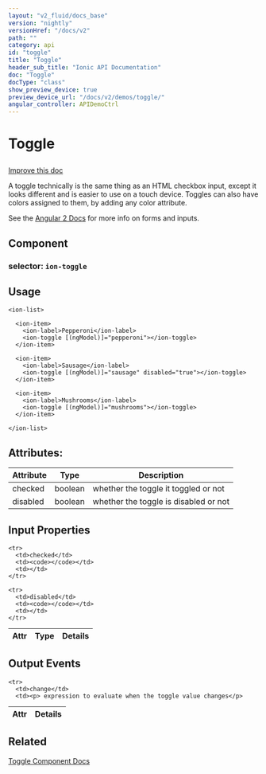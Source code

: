 ```yaml
---
layout: "v2_fluid/docs_base"
version: "nightly"
versionHref: "/docs/v2"
path: ""
category: api
id: "toggle"
title: "Toggle"
header_sub_title: "Ionic API Documentation"
doc: "Toggle"
docType: "class"
show_preview_device: true
preview_device_url: "/docs/v2/demos/toggle/"
angular_controller: APIDemoCtrl 
---
```










<h1 class="api-title">
<a class="anchor" name="toggle" href="#toggle"></a>

Toggle






</h1>

<a class="improve-v2-docs" href="http://github.com/driftyco/ionic/edit/2.0//ionic/components/toggle/toggle.ts#L10">
Improve this doc
</a>






<p>A toggle technically is the same thing as an HTML checkbox input,
except it looks different and is easier to use on a touch device.
Toggles can also have colors assigned to them, by adding any color
attribute.</p>
<p>See the <a href="https://angular.io/docs/ts/latest/guide/forms.html">Angular 2 Docs</a>
for more info on forms and inputs.</p>


<h2><a class="anchor" name="Component" href="#Component"></a>Component</h2>
<h3>selector: <code>ion-toggle</code></h3>
<!-- @usage tag -->

<h2><a class="anchor" name="usage" href="#usage"></a>Usage</h2>

<pre><code class="lang-html">&lt;ion-list&gt;

  &lt;ion-item&gt;
    &lt;ion-label&gt;Pepperoni&lt;/ion-label&gt;
    &lt;ion-toggle [(ngModel)]=&quot;pepperoni&quot;&gt;&lt;/ion-toggle&gt;
  &lt;/ion-item&gt;

  &lt;ion-item&gt;
    &lt;ion-label&gt;Sausage&lt;/ion-label&gt;
    &lt;ion-toggle [(ngModel)]=&quot;sausage&quot; disabled=&quot;true&quot;&gt;&lt;/ion-toggle&gt;
  &lt;/ion-item&gt;

  &lt;ion-item&gt;
    &lt;ion-label&gt;Mushrooms&lt;/ion-label&gt;
    &lt;ion-toggle [(ngModel)]=&quot;mushrooms&quot;&gt;&lt;/ion-toggle&gt;
  &lt;/ion-item&gt;

&lt;/ion-list&gt;
</code></pre>




<!-- @property tags -->

<h2><a class="anchor" name="attributes" href="#attributes"></a>Attributes:</h2>
<table class="table" style="margin:0;">
<thead>
<tr>
<th>Attribute</th>












<th>Type</th>


<th>Description</th>
</tr>
</thead>
<tbody>

<tr>
<td>
checked
</td>


<td>
boolean
</td>


<td>
whether the toggle it toggled or not
</td>
</tr>

<tr>
<td>
disabled
</td>


<td>
boolean
</td>


<td>
whether the toggle is disabled or not
</td>
</tr>

</tbody>
</table>



<!-- instance methods on the class -->
<!-- input methods on the class -->
<h2><a class="anchor" name="input-properties" href="#input-properties"></a>Input Properties</h2>
<table class="table param-table" style="margin:0;">
  <thead>
    <tr>
      <th>Attr</th>
      <th>Type</th>
      <th>Details</th>
    </tr>
  </thead>
  <tbody>
    
    <tr>
      <td>checked</td>
      <td><code></code></td>
      <td></td>
    </tr>
    
    <tr>
      <td>disabled</td>
      <td><code></code></td>
      <td></td>
    </tr>
    
  </tbody>
</table>
<!-- output events on the class -->
<h2><a class="anchor" name="output-events" href="#output-events"></a>Output Events</h2>
<table class="table param-table" style="margin:0;">
  <thead>
    <tr>
      <th>Attr</th>
      <th>Details</th>
    </tr>
  </thead>
  <tbody>
    
    <tr>
      <td>change</td>
      <td><p> expression to evaluate when the toggle value changes</p>
</td>
    </tr>
    
  </tbody>
</table><!-- related link -->

<h2><a class="anchor" name="related" href="#related"></a>Related</h2>

<a href='/docs/v2/components#toggle'>Toggle Component Docs</a><!-- end content block -->


<!-- end body block -->


